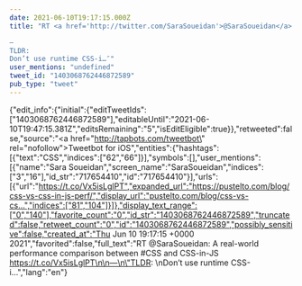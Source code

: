 ```yaml
---
date: 2021-06-10T19:17:15.000Z
title: "RT <a href='http://twitter.com/SaraSoueidan'>@SaraSoueidan</a>: A real-world performance comparison between #CSS and CSS-in-JS https://t.co/Vx5isLglPT

—
TLDR: 
Don’t use runtime CSS-i…″"
user_mentions: "undefined"
tweet_id: "1403068762446872589"
pub_type: "tweet"
---
```

{"edit_info":{"initial":{"editTweetIds":["1403068762446872589"],"editableUntil":"2021-06-10T19:47:15.381Z","editsRemaining":"5","isEditEligible":true}},"retweeted":false,"source":"<a href=\"http://tapbots.com/tweetbot\" rel=\"nofollow\">Tweetbot for iΟS</a>","entities":{"hashtags":[{"text":"CSS","indices":["62","66"]}],"symbols":[],"user_mentions":[{"name":"Sara Soueidan","screen_name":"SaraSoueidan","indices":["3","16"],"id_str":"717654410","id":"717654410"}],"urls":[{"url":"https://t.co/Vx5isLglPT","expanded_url":"https://pustelto.com/blog/css-vs-css-in-js-perf/","display_url":"pustelto.com/blog/css-vs-cs…","indices":["81","104"]}]},"display_text_range":["0","140"],"favorite_count":"0","id_str":"1403068762446872589","truncated":false,"retweet_count":"0","id":"1403068762446872589","possibly_sensitive":false,"created_at":"Thu Jun 10 19:17:15 +0000 2021","favorited":false,"full_text":"RT @SaraSoueidan: A real-world performance comparison between #CSS and CSS-in-JS https://t.co/Vx5isLglPT\n\n—\n\"TLDR: \nDon’t use runtime CSS-i…","lang":"en"}
